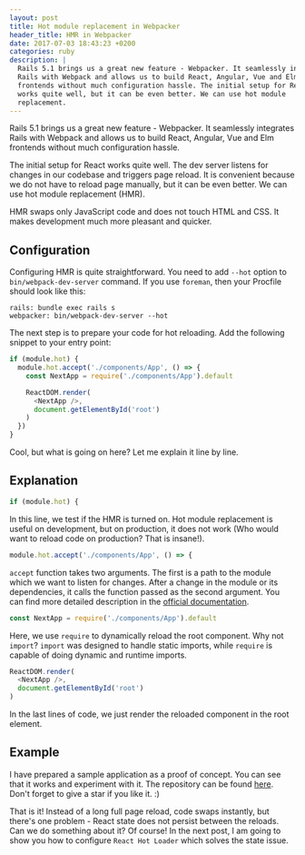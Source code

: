 ```yaml
---
layout: post
title: Hot module replacement in Webpacker
header_title: HMR in Webpacker
date: 2017-07-03 18:43:23 +0200
categories: ruby
description: |
  Rails 5.1 brings us a great new feature - Webpacker. It seamlessly integrates
  Rails with Webpack and allows us to build React, Angular, Vue and Elm
  frontends without much configuration hassle. The initial setup for React
  works quite well, but it can be even better. We can use hot module
  replacement.
---
```


Rails 5.1 brings us a great new feature - Webpacker. It seamlessly integrates
Rails with Webpack and allows us to build React, Angular, Vue and Elm frontends
without much configuration hassle.

The initial setup for React works quite well. The dev server listens for
changes in our codebase and triggers page reload. It is convenient because we
do not have to reload page manually, but it can be even better. We can use hot
module replacement (HMR).

HMR swaps only JavaScript code and does not touch HTML and CSS. It makes
development much more pleasant and quicker.

## Configuration

Configuring HMR is quite straightforward. You need to add `--hot` option to
`bin/webpack-dev-server` command. If you use `foreman`, then your Procfile
should look like this:
```
rails: bundle exec rails s
webpacker: bin/webpack-dev-server --hot
```

The next step is to prepare your code for hot reloading. Add the following
snippet to your entry point:
```javascript
if (module.hot) {
  module.hot.accept('./components/App', () => {
    const NextApp = require('./components/App').default

    ReactDOM.render(
      <NextApp />,
      document.getElementById('root')
    )
  })
}
```

Cool, but what is going on here? Let me explain it line by line.

## Explanation

```javascript
if (module.hot) {
```
In this line, we test if the HMR is turned on. Hot module replacement is useful
on development, but on production, it does not work (Who would want to reload
code on production? That is insane!).

```javascript
module.hot.accept('./components/App', () => {
```
`accept` function takes two arguments. The first is a path to the module which
we want to listen for changes. After a change in the module or its
dependencies, it calls the function passed as the second argument. You can find
more detailed description in the [official documentation](https://webpack.js.org/api/hot-module-replacement/).

```javascript
const NextApp = require('./components/App').default
```
Here, we use `require` to dynamically reload the root component. Why not
`import`? `import` was designed to handle static imports, while `require` is
capable of doing dynamic and runtime imports.

```javascript
ReactDOM.render(
  <NextApp />,
  document.getElementById('root')
)
```
In the last lines of code, we just render the reloaded component in the root
element.

## Example

I have prepared a sample application as a proof of concept. You can see that
it works and experiment with it. The repository can be found [here](https://github.com/piotrleniec/webpacker-configuration/tree/hot-module-replacement-js).
Don't forget to give a star if you like it. :)

That is it! Instead of a long full page reload, code swaps instantly, but
there's one problem - React state does not persist between the reloads. Can we
do something about it? Of course! In the next post, I am going to show you how
to configure `React Hot Loader` which solves the state issue.
